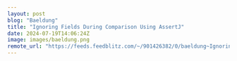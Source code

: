 ```yaml
---
layout: post
blog: "Baeldung"
title: "Ignoring Fields During Comparison Using AssertJ"
date: 2024-07-19T14:06:24Z
image: images/baeldung.png
remote_url: "https://feeds.feedblitz.com/~/901426382/0/baeldung~Ignoring-Fields-During-Comparison-Using-AssertJ"
---
```

